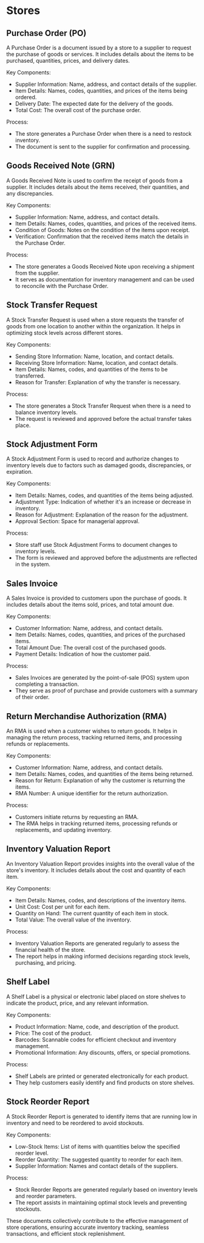 # Stores

## Purchase Order (PO)

A Purchase Order is a document issued by a store to a supplier to request the purchase of goods or services. It includes details about the items to be purchased, quantities, prices, and delivery dates.

Key Components:

* Supplier Information: Name, address, and contact details of the supplier.
* Item Details: Names, codes, quantities, and prices of the items being ordered.
* Delivery Date: The expected date for the delivery of the goods.
* Total Cost: The overall cost of the purchase order.

Process:

* The store generates a Purchase Order when there is a need to restock inventory.
* The document is sent to the supplier for confirmation and processing.

## Goods Received Note (GRN)

A Goods Received Note is used to confirm the receipt of goods from a supplier. It includes details about the items received, their quantities, and any discrepancies.

Key Components:

* Supplier Information: Name, address, and contact details.
* Item Details: Names, codes, quantities, and prices of the received items.
* Condition of Goods: Notes on the condition of the items upon receipt.
* Verification: Confirmation that the received items match the details in the Purchase Order.

Process:

* The store generates a Goods Received Note upon receiving a shipment from the supplier.
* It serves as documentation for inventory management and can be used to reconcile with the Purchase Order.

## Stock Transfer Request

A Stock Transfer Request is used when a store requests the transfer of goods from one location to another within the organization. It helps in optimizing stock levels across different stores.

Key Components:

* Sending Store Information: Name, location, and contact details.
* Receiving Store Information: Name, location, and contact details.
* Item Details: Names, codes, and quantities of the items to be transferred.
* Reason for Transfer: Explanation of why the transfer is necessary.

Process:

* The store generates a Stock Transfer Request when there is a need to balance inventory levels.
* The request is reviewed and approved before the actual transfer takes place.

## Stock Adjustment Form

A Stock Adjustment Form is used to record and authorize changes to inventory levels due to factors such as damaged goods, discrepancies, or expiration.

Key Components:

* Item Details: Names, codes, and quantities of the items being adjusted.
* Adjustment Type: Indication of whether it's an increase or decrease in inventory.
* Reason for Adjustment: Explanation of the reason for the adjustment.
* Approval Section: Space for managerial approval.

Process:

* Store staff use Stock Adjustment Forms to document changes to inventory levels.
* The form is reviewed and approved before the adjustments are reflected in the system.

## Sales Invoice

A Sales Invoice is provided to customers upon the purchase of goods. It includes details about the items sold, prices, and total amount due.

Key Components:

* Customer Information: Name, address, and contact details.
* Item Details: Names, codes, quantities, and prices of the purchased items.
* Total Amount Due: The overall cost of the purchased goods.
* Payment Details: Indication of how the customer paid.

Process:

* Sales Invoices are generated by the point-of-sale (POS) system upon completing a transaction.
* They serve as proof of purchase and provide customers with a summary of their order.

## Return Merchandise Authorization (RMA)

An RMA is used when a customer wishes to return goods. It helps in managing the return process, tracking returned items, and processing refunds or replacements.

Key Components:

* Customer Information: Name, address, and contact details.
* Item Details: Names, codes, and quantities of the items being returned.
* Reason for Return: Explanation of why the customer is returning the items.
* RMA Number: A unique identifier for the return authorization.

Process:

* Customers initiate returns by requesting an RMA.
* The RMA helps in tracking returned items, processing refunds or replacements, and updating inventory.

## Inventory Valuation Report

An Inventory Valuation Report provides insights into the overall value of the store's inventory. It includes details about the cost and quantity of each item.

Key Components:

* Item Details: Names, codes, and descriptions of the inventory items.
* Unit Cost: Cost per unit for each item.
* Quantity on Hand: The current quantity of each item in stock.
* Total Value: The overall value of the inventory.

Process:

* Inventory Valuation Reports are generated regularly to assess the financial health of the store.
* The report helps in making informed decisions regarding stock levels, purchasing, and pricing.

## Shelf Label

A Shelf Label is a physical or electronic label placed on store shelves to indicate the product, price, and any relevant information.

Key Components:

* Product Information: Name, code, and description of the product.
* Price: The cost of the product.
* Barcodes: Scannable codes for efficient checkout and inventory management.
* Promotional Information: Any discounts, offers, or special promotions.

Process:

* Shelf Labels are printed or generated electronically for each product.
* They help customers easily identify and find products on store shelves.

## Stock Reorder Report

A Stock Reorder Report is generated to identify items that are running low in inventory and need to be reordered to avoid stockouts.

Key Components:

* Low-Stock Items: List of items with quantities below the specified reorder level.
* Reorder Quantity: The suggested quantity to reorder for each item.
* Supplier Information: Names and contact details of the suppliers.

Process:

* Stock Reorder Reports are generated regularly based on inventory levels and reorder parameters.
* The report assists in maintaining optimal stock levels and preventing stockouts.

These documents collectively contribute to the effective management of store operations, ensuring accurate inventory tracking, seamless transactions, and efficient stock replenishment.